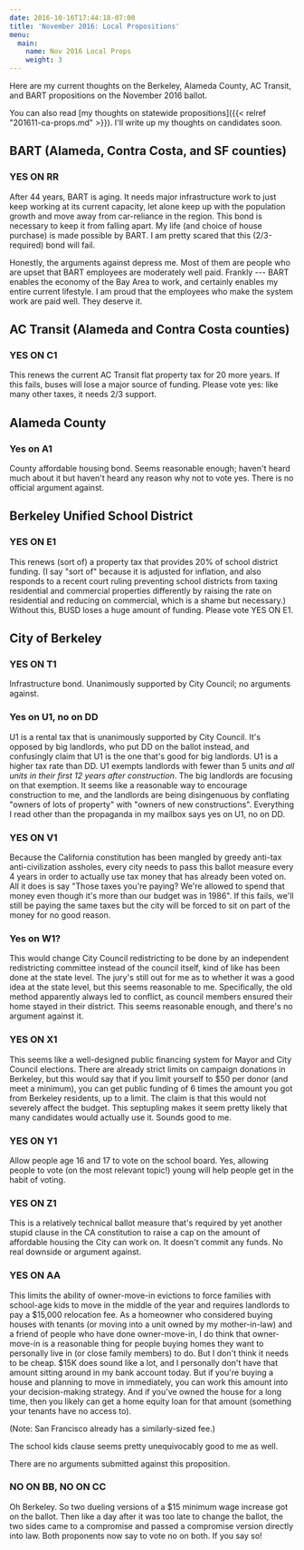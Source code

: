 ```yaml
---
date: 2016-10-16T17:44:18-07:00
title: 'November 2016: Local Propositions'
menu:
  main:
    name: Nov 2016 Local Props
    weight: 3
---
```


Here are my current thoughts on the Berkeley, Alameda County, AC Transit, and
BART propositions on the November 2016 ballot.

You can also
read
[my thoughts on statewide propositions]({{< relref "201611-ca-props.md" >}}). I'll
write up my thoughts on candidates soon.



## BART (Alameda, Contra Costa, and SF counties)

### YES ON RR

After 44 years, BART is aging.  It needs major infrastructure work to just keep
working at its current capacity, let alone keep up with the population growth
and move away from car-reliance in the region. This bond is necessary to keep it
from falling apart. My life (and choice of house purchase) is made possible by
BART. I am pretty scared that this (2/3-required) bond will fail.

Honestly, the arguments against depress me. Most of them are people who are
upset that BART employees are moderately well paid.  Frankly --- BART enables
the economy of the Bay Area to work, and certainly enables my entire current
lifestyle. I am proud that the employees who make the system work are paid
well. They deserve it.

<!--more-->


## AC Transit (Alameda and Contra Costa counties)

### YES ON C1

This renews the current AC Transit flat property tax for 20 more years. If this
fails, buses will lose a major source of funding.  Please vote yes: like many
other taxes, it needs 2/3 support.

## Alameda County
### Yes on A1

County affordable housing bond. Seems reasonable enough; haven't heard much
about it but haven't heard any reason why not to vote yes. There is no official
argument against.

## Berkeley Unified School District
### YES ON E1

This renews (sort of) a property tax that provides 20% of school district
funding.  (I say "sort of" because it is adjusted for inflation, and also
responds to a recent court ruling preventing school districts from taxing
residential and commercial properties differently by raising the rate on
residential and reducing on commercial, which is a shame but necessary.)
Without this, BUSD loses a huge amount of funding. Please vote YES ON E1.

## City of Berkeley

### YES ON T1

Infrastructure bond. Unanimously supported by City Council; no arguments
against.

### Yes on U1, no on DD

U1 is a rental tax that is unanimously supported by City Council. It's opposed
by big landlords, who put DD on the ballot instead, and confusingly claim that
U1 is the one that's good for big landlords. U1 is a higher tax rate than DD.
U1 exempts landlords with fewer than 5 units *and all units in their first 12
years after construction*.  The big landlords are focusing on that exemption.
It seems like a reasonable way to encourage construction to me, and the
landlords are being disingenuous by conflating "owners of lots of property" with
"owners of new constructions".  Everything I read other than the propaganda in
my mailbox says yes on U1, no on DD.

### YES ON V1

Because the California constitution has been mangled by greedy anti-tax
anti-civilization assholes, every city needs to pass this ballot measure every 4
years in order to actually use tax money that has already been voted on. All it
does is say "Those taxes you're paying?  We're allowed to spend that money even
though it's more than our budget was in 1986".  If this fails, we'll still be
paying the same taxes but the city will be forced to sit on part of the money
for no good reason.

### Yes on W1?

This would change City Council redistricting to be done by an independent
redistricting committee instead of the council itself, kind of like has been
done at the state level. The jury's still out for me as to whether it was a good
idea at the state level, but this seems reasonable to me. Specifically, the old
method apparently always led to conflict, as council members ensured their home
stayed in their district. This seems reasonable enough, and there's no argument
against it.

### YES ON X1

This seems like a well-designed public financing system for Mayor and City
Council elections. There are already strict limits on campaign donations in
Berkeley, but this would say that if you limit yourself to $50 per donor (and
meet a minimum), you can get public funding of 6 times the amount you got from
Berkeley residents, up to a limit. The claim is that this would not severely
affect the budget.  This septupling makes it seem pretty likely that many
candidates would actually use it. Sounds good to me.

### YES ON Y1

Allow people age 16 and 17 to vote on the school board. Yes, allowing people to
vote (on the most relevant topic!) young will help people get in the habit of
voting.

### YES ON Z1

This is a relatively technical ballot measure that's required by yet another
stupid clause in the CA constitution to raise a cap on the amount of affordable
housing the City can work on.  It doesn't commit any funds.  No real downside or
argument against.

### YES ON AA

This limits the ability of owner-move-in evictions to force families with
school-age kids to move in the middle of the year and requires landlords to pay
a $15,000 relocation fee.  As a homeowner who considered buying houses with
tenants (or moving into a unit owned by my mother-in-law) and a friend of people
who have done owner-move-in, I do think that owner-move-in is a reasonable thing
for people buying homes they want to personally live in (or close family
members) to do. But I don't think it needs to be cheap.  $15K does sound like a
lot, and I personally don't have that amount sitting around in my bank account
today. But if you're buying a house and planning to move in immediately, you can
work this amount into your decision-making strategy. And if you've owned the
house for a long time, then you likely can get a home equity loan for that
amount (something your tenants have no access to).

(Note: San Francisco already has a similarly-sized fee.)

The school kids clause seems pretty unequivocably good to me as well.

There are no arguments submitted against this proposition.

### NO ON BB, NO ON CC

Oh Berkeley. So two dueling versions of a $15 minimum wage increase got on the
ballot. Then like a day after it was too late to change the ballot, the two
sides came to a compromise and passed a compromise version directly into law.
Both proponents now say to vote no on both.  If you say so!
